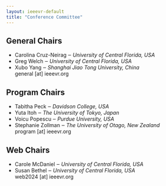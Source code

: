 ```yaml
---									
layout: ieeevr-default									
title: "Conference Committee"									
---						
```


<div>									
	<h2>General Chairs</h2>					
	<ul>	
		<li>Carolina Cruz-Neirag &#x2012; <i>University of Central Florida, USA</i></li>			
		<li>Greg Welch &#x2012; <i>University of Central Florida, USA</i></li>					
		<li>Xubo Yang &#x2012; <i>Shanghai Jiao Tong University, China</i></li>
		<li style="list-style: none">general [at] ieeevr.org</li>	
	</ul>										
</div>
<div>
	<h2>Program Chairs</h2>						
	<ul>							
		<li>Tabitha Peck &#x2012; <i>Davidson College, USA</i></li>	
		<li>Yuta Itoh &#x2012; <i>The University of Tokyo, Japan</i></li>	
		<li>Voicu Popescu &#x2012; <i>Purdue University, USA</i></li>	
		<li>Stephanie Zollman &#x2012; <i>The University of Otago, New Zealand</i></li>	
		<li style="list-style: none">program [at] ieeevr.org</li>	
	</ul>				
</div>

<div>
	<h2>Web Chairs</h2>						
	<ul>							
		<li>Carole McDaniel	&#x2012; <i>University of Central Florida, USA</i></li>	
		<li>Susan Bethel &#x2012; <i>University of Central Florida, USA</i></li>
		<li style="list-style: none">web2024 [at] ieeevr.org</li>	
	</ul>				
</div>																
